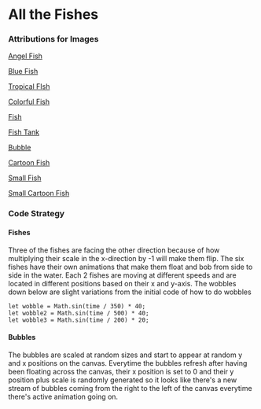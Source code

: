 # All the Fishes

### Attributions for Images

[Angel Fish](https://www.freepnglogos.com/pics/fish)

[Blue Fish](https://www.freeiconspng.com/img/3925)

[Tropical FIsh](https://www.freeiconspng.com/img/3928)

[Colorful Fish](https://www.freeiconspng.com/img/41477)

[Fish](https://www.freeiconspng.com/img/3919)

[Fish Tank](https://snipstock.com/image/aquarium-fish-tank-png-images-8-png-84058)

[Bubble](https://www.freeiconspng.com/img/44336)

[Cartoon Fish](https://www.freeiconspng.com/img/26345)

[Small Fish](https://pngtree.com/so/Small)

[Small Cartoon Fish](https://pngtree.com/so/Cartoon)

### Code Strategy

#### Fishes
Three of the fishes are facing the other direction because of how multiplying their scale in the x-direction by -1 will make them flip. The six fishes have their own animations that make them float and bob from side to side in the water. Each 2 fishes are moving at different speeds and are located in different positions based on their x and y-axis. The wobbles down below are slight variations from the initial code of how to do wobbles 
``` Wobbles 
let wobble = Math.sin(time / 350) * 40;
let wobble2 = Math.sin(time / 500) * 40;
let wobble3 = Math.sin(time / 200) * 20;
``` 

#### Bubbles 
The bubbles are scaled at random sizes and start to appear at random y and x positions on the canvas. Everytime the bubbles refresh after having been floating across the canvas, their x position is set to 0 and their y position plus scale is randomly generated so it looks like there's a new stream of bubbles coming from the right to the left of the canvas everytime there's active animation going on. 
